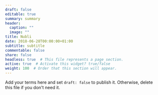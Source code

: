 ```yaml
---
draft: false
editable: true
summary: summary
header:
  caption: ""
  image: ""
title: Nubli
date: 2018-06-28T00:00:00+01:00
subtitle: subtitle
commentable: false
share: false
headless: true  # This file represents a page section.
active: true  # Activate this widget? true/false
weight: 100  # Order that this section will appear.
---
```


Add your terms here and set `draft: false` to publish it. Otherwise, delete this file if you don't need it.
